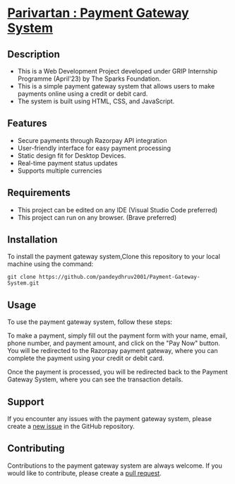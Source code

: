 # [Parivartan : Payment Gateway System](https://pandeydhruv2001.github.io/Payment-Gateway-System/)

## Description
- This is a Web Development Project developed under GRIP Internship Programme (April'23) by The Sparks Foundation.
- This is a simple payment gateway system that allows users to make payments online using a credit or debit card. 
- The system is built using HTML, CSS, and JavaScript.

## Features
- Secure payments through Razorpay API integration
- User-friendly interface for easy payment processing
- Static design fit for Desktop Devices.
- Real-time payment status updates
- Supports multiple currencies

## Requirements
- This project can be edited on any IDE (Visual Studio Code preferred)
- This project can run on any browser. (Brave preferred)

## Installation
To install the payment gateway system,Clone this repository to your local machine using the command:
``````````````
git clone https://github.com/pandeydhruv2001/Payment-Gateway-System.git
``````````````
## Usage
To use the payment gateway system, follow these steps:

To make a payment, simply fill out the payment form with your name, email, phone number, and payment amount, and click on the "Pay Now" button. You will be redirected to the Razorpay payment gateway, where you can complete the payment using your credit or debit card.

Once the payment is processed, you will be redirected back to the Payment Gateway System, where you can see the transaction details.

## Support
If you encounter any issues with the payment gateway system, please create a [new issue](https://github.com/pandeydhruv2001/Payment-Gateway-System/issues) in the GitHub repository.

## Contributing
Contributions to the payment gateway system are always welcome. If you would like to contribute, please create a [pull request](https://github.com/pandeydhruv2001/Payment-Gateway-System/pulls).
